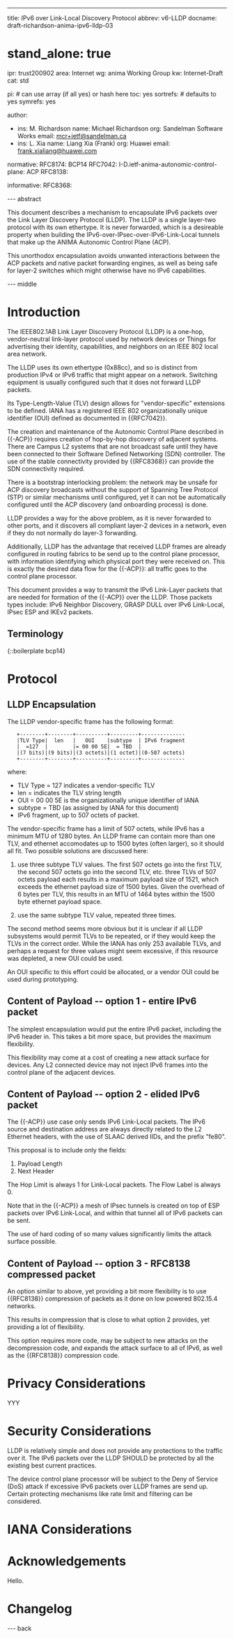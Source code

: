----
title: IPv6 over Link-Local Discovery Protocol
abbrev: v6-LLDP
docname: draft-richardson-anima-ipv6-lldp-03

# stand_alone: true

ipr: trust200902
area: Internet
wg: anima Working Group
kw: Internet-Draft
cat: std

pi:    # can use array (if all yes) or hash here
  toc: yes
  sortrefs:   # defaults to yes
  symrefs: yes

author:

- ins: M. Richardson
  name: Michael Richardson
  org: Sandelman Software Works
  email: mcr+ietf@sandelman.ca
- ins: L. Xia
  name: Liang Xia (Frank)
  org: Huawei
  email: frank.xialiang@huawei.com

normative:
  RFC8174: BCP14
  RFC7042:
  I-D.ietf-anima-autonomic-control-plane: ACP
  RFC8138:

informative:
  RFC8368:

--- abstract

This document describes a mechanism to encapsulate IPv6 packets over the
Link Layer Discovery Protocol (LLDP).  The LLDP is a single layer-two
protocol with its own ethertype. It is never forwarded, which is a desireable property when
building the IPv6-over-IPsec-over-IPv6-Link-Local tunnels that make
up the ANIMA Autonomic Control Plane (ACP).

This unorthodox encapsulation avoids unwanted interactions between the ACP
packets and native packet forwarding engines, as well as being safe for
layer-2 switches which might otherwise have no IPv6 capabilities.

--- middle

# Introduction

The IEEE802.1AB Link Layer Discovery Protocol (LLDP) is a one-hop,
vendor-neutral link-layer protocol used by network devices or Things
for advertising their identity, capabilities, and neighbors on an
IEEE 802 local area network.

The LLDP uses its own ethertype (0x88cc), and so is distinct from production
IPv4 or IPv6 traffic that might appear on a network.
Switching equipment is usually configured such that it does not forward LLDP packets.

Its Type-Length-Value (TLV) design allows for "vendor-specific" extensions to
be defined.  IANA has a registered IEEE 802 organizationally unique
identifier (OUI) defined as documented in {{RFC7042}}.

The creation and maintenance of the Autonomic Control Plane described in
{{-ACP}} requires creation of hop-by-hop discovery of adjacent systems.
There are Campus L2 systems that are not broadcast safe until they have been
connected to their Software Defined Networking (SDN) controller.
The use of the stable connectivity provided by {{RFC8368}} can provide the
SDN connectivity required.

There is a bootstrap interlocking problem: the network may be unsafe for ACP discovery
broadcasts without the support of Spanning Tree Protocol (STP) or similar mechanisms
until configured, yet it can not be automatically configured until
the ACP discovery (and onboarding process) is done.

LLDP provides a way for the above problem, as it is never forwarded to other ports, and it
discovers all compliant layer-2 devices in a network, even if they do not
normally do layer-3 forwarding.

Additionally, LLDP has the advantage that received LLDP frames are already
configured in routing fabrics to be send up to the control plane processor,
with information identifying which physical port they were received on.
This is exactly the desired data flow for the {{-ACP}}: all traffic goes to
the control plane processor.

This document provides a way to transmit the IPv6 Link-Layer packets that are
needed for formation of the {{-ACP}} over the LLDP.
Those packets types include: IPv6 Neighbor Discovery, GRASP DULL over IPv6
Link-Local, IPsec ESP and IKEv2 packets.

## Terminology

{::boilerplate bcp14}

# Protocol

## LLDP Encapsulation

The LLDP vendor-specific frame has the following format:

~~~~
   +--------+--------+----------+---------+--------------
   |TLV Type|  len   |   OUI    |subtype  | IPv6 fragment
   |  =127  |        |= 00 00 5E|  = TBD  |
   |(7 bits)|(9 bits)|(3 octets)|(1 octet)|(0-507 octets)
   +--------+--------+----------+---------+--------------
~~~~

   where:

*  TLV Type = 127 indicates a vendor-specific TLV
*  len = indicates the TLV string length
*  OUI = 00 00 5E is the organizationally unique identifier of IANA
*  subtype = TBD (as assigned by IANA for this document)
*  IPv6 fragment, up to 507 octets of packet.

The vendor-specific frame has a limit of 507 octets, while IPv6 has a minimum
MTU of 1280 bytes.  An LLDP frame can contain more than one TLV, and ethernet
accomodates up to 1500 bytes (often larger), so it should all fit.
Two possible solutions are discussed here:

1. use three subtype TLV values.  The first 507 octets go into the first
   TLV, the second 507 octets go into the second TLV, etc.  three TLVs
   of 507 octets payload each results in a maximum payload size of 1521, which
   exceeds the ethernet payload size of 1500 bytes.  Given the overhead of 6 bytes
   per TLV, this results in an MTU of 1464 bytes within the 1500 byte
   ethernet payload space.

2. use the same subtype TLV value, repeated three times.

The second method seems more obvious but it is unclear if all LLDP subsystems
would permit TLVs to be repeated, or if they would keep the TLVs in the
correct order.   While the IANA has only 253 available TLVs, and perhaps
a request for three values might seem excessive, if this resource was depleted, a
new OUI could be used.

An OUI specific to this effort could be allocated, or a vendor OUI could be
used during prototyping.

## Content of Payload -- option 1 - entire IPv6 packet

The simplest encapsulation would put the entire IPv6 packet, including the
IPv6 header in.
This takes a bit more space, but provides the maximum flexibility.

This flexibility may come at a cost of creating a new attack surface for
devices.
Any L2 connected device may not inject IPv6 frames into the control plane of
the adjacent devices.

## Content of Payload -- option 2 - elided IPv6 packet

The {{-ACP}} use case only sends IPv6 Link-Local packets.
The IPv6 source and destination address are always directly related to the L2 Ethernet
headers, with the use of SLAAC derived IIDs, and the prefix "fe80".

This proposal is to include only the fields:

1. Payload Length
2. Next Header

The Hop Limit is always 1 for Link-Local packets.
The Flow Label is always 0.

Note that in the {{-ACP}} a mesh of IPsec tunnels is created on top of ESP packets
over IPv6 Link-Local, and within that tunnel all of IPv6 packets can be sent.

The use of hard coding of so many values significantly limits the attack surface
possible.

## Content of Payload -- option 3 - RFC8138 compressed packet

An option similar to above, yet providing a bit more flexibility is to use
{{RFC8138}} compression of packets as it done on low powered 802.15.4
networks.

This results in compression that is close to what option 2 provides, yet
providing a lot of flexibility.

This option requires more code, may be subject to new attacks on the
decompression code, and expands the attack surface to all of IPv6, as well as
the {{RFC8138}} compression code.

# Privacy Considerations

YYY

# Security Considerations

LLDP is relatively simple and does not provide any protections to the traffic over it.
The IPv6 packets over the LLDP SHOULD be protected by all the existing best current
practices.

The device control plane processor will be subject to the Deny of Service (DoS) attack
if excessive IPv6 packets over LLDP frames are send up. Certain protecting mechanisms
like rate limit and filtering can be considered.


# IANA Considerations

# Acknowledgements

Hello.

# Changelog


--- back

